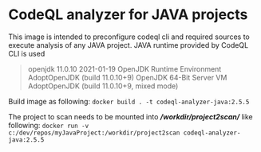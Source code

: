 # CodeQL analyzer for JAVA projects

This image is intended to preconfigure codeql cli and required sources to execute analysis of any JAVA project.
JAVA runtime provided by CodeQL CLI is used
> openjdk 11.0.10 2021-01-19
> OpenJDK Runtime Environment AdoptOpenJDK (build 11.0.10+9) 
> OpenJDK 64-Bit Server VM AdoptOpenJDK (build 11.0.10+9, mixed mode)

Build image as following:
```docker build . -t codeql-analyzer-java:2.5.5```

The project to scan needs to be mounted into ___/workdir/project2scan/___ like following:
```docker run -v c:/dev/repos/myJavaProject:/workdir/project2scan codeql-analyzer-java:2.5.5```
